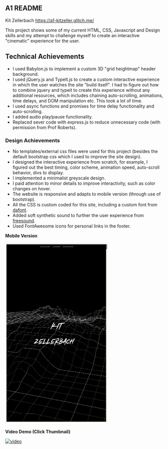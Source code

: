 A1 README
---

Kit Zellerbach
https://a1-kitzeller.glitch.me/

This project shows some of my current HTML, CSS, Javascript and Design skills and my attempt to challenge myself to create an
interactive "cinematic" experience for the user.

## Technical Achievements
- I used Babylon.js to implement a custom 3D "grid heightmap" header background.
- I used jQuery.js and TypeIt.js to create a custom interactive experience in which the user
watches the site "build itself". I had to figure out how to combine jquery and typeit to create this experience 
without any additional resources, which includes chaining  auto-scrolling, animations, time delays, and DOM manipulation etc. This took a lot of time.
- I used async functions and promises for time delay functionality and auto-scrolling.
- I added audio play/pause functionality.
- Replaced sever code with express.js to reduce unnecessary code (with permission from Prof Roberts).

### Design Achievements
- No templates/external css files were used for this project (besides the default bootstrap css which I used to improve the site design).
- I designed the interactive experience from scratch, for example, I figured out the best timing, 
color scheme, animation speed, auto-scroll behavior, divs to display.
- I implemented a minimalist greyscale design.
- I paid attention to minor details to improve interactivity, such as color changes on hover.
- The website is responsive and adapts to mobile version (through use of bootstrap).
- All the CSS is custom coded for this site, including a custom font from [dafont](https://www.dafont.com/).
- Added soft synthetic sound to further the user experience from [freesound](https://freesound.org/people/eardeer/sounds/415328/).
- Used FontAwesome icons for personal links in the footer.


**Mobile Version**

![img](files/mobile_version.png)


**Video Demo (Click Thumbnail)**

[![video](https://img.youtube.com/vi/cku6YLOOFbU/0.jpg)](https://www.youtube.com/watch?v=cku6YLOOFbU)

